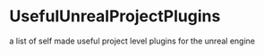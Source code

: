 # UsefulUnrealProjectPlugins
a list of self made useful project level plugins for the unreal engine
